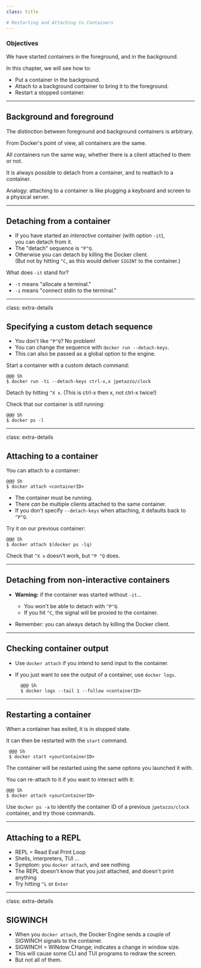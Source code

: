 ```yaml
---
class: title

# Restarting and Attaching to Containers
---
```



### Objectives

We have started containers in the foreground, and in the background.

In this chapter, we will see how to:

* Put a container in the background.
* Attach to a background container to bring it to the foreground.
* Restart a stopped container.
---
## Background and foreground

The distinction between foreground and background containers is arbitrary.

From Docker's point of view, all containers are the same.

All containers run the same way, whether there is a client attached to them or not.

It is always possible to detach from a container, and to reattach to a container.

Analogy: attaching to a container is like plugging a keyboard and screen to a physical server.

---
## Detaching from a container

* If you have started an *interactive* container (with option `-it`),
  <br/>you can detach from it.
* The "detach" sequence is `^P^Q`.
* Otherwise you can detach by killing the Docker client.
  <br/>(But not by hitting `^C`, as this would deliver `SIGINT`
  to the container.)

What does `-it` stand for?

* `-t` means "allocate a terminal."
* `-i` means "connect stdin to the terminal."

---
class: extra-details

## Specifying a custom detach sequence

* You don't like `^P^Q`? No problem!
* You can change the sequence with `docker run --detach-keys`.
* This can also be passed as a global option to the engine.

Start a container with a custom detach command:

    @@@ Sh
    $ docker run -ti --detach-keys ctrl-x,x jpetazzo/clock

Detach by hitting `^X x`. (This is ctrl-x then x, not ctrl-x twice!)

Check that our container is still running:

    @@@ Sh
    $ docker ps -l

---
class: extra-details

## Attaching to a container

You can attach to a container:

    @@@ Sh
    $ docker attach <containerID>

* The container must be running.
* There *can* be multiple clients attached to the same container.
* If you don't specify `--detach-keys` when attaching, it defaults back to `^P^Q`.

Try it on our previous container:

    @@@ Sh
    $ docker attach $(docker ps -lq)

Check that `^X x` doesn't work, but `^P ^Q` does.

---
## Detaching from non-interactive containers

* **Warning:** if the container was started without `-it`...

  * You won't be able to detach with `^P^Q`.
  * If you hit `^C`, the signal will be proxied to the container.

* Remember: you can always detach by killing the Docker client.

---
## Checking container output

* Use `docker attach` if you intend to send input to the container.
* If you just want to see the output of a container, use `docker logs`.

        @@@ Sh
        $ docker logs --tail 1 --follow <containerID>

---
## Restarting a container

When a container has exited, it is in stopped state.

It can then be restarted with the `start` command.

     @@@ Sh
     $ docker start <yourContainerID>

The container will be restarted using the same options you launched it
with.

You can re-attach to it if you want to interact with it:

    @@@ Sh
    $ docker attach <yourContainerID>

Use `docker ps -a` to identify the container ID of a previous `jpetazzo/clock` container,
and try those commands.

---
## Attaching to a REPL

* REPL = Read Eval Print Loop
* Shells, interpreters, TUI ...
* Symptom: you `docker attach`, and see nothing
* The REPL doesn't know that you just attached, and doesn't print anything
* Try hitting `^L` or `Enter`

---
class: extra-details

## SIGWINCH

* When you `docker attach`, the Docker Engine sends a couple of SIGWINCH signals to the container.
* SIGWINCH = WINdow CHange; indicates a change in window size.
* This will cause some CLI and TUI programs to redraw the screen.
* But not all of them.
